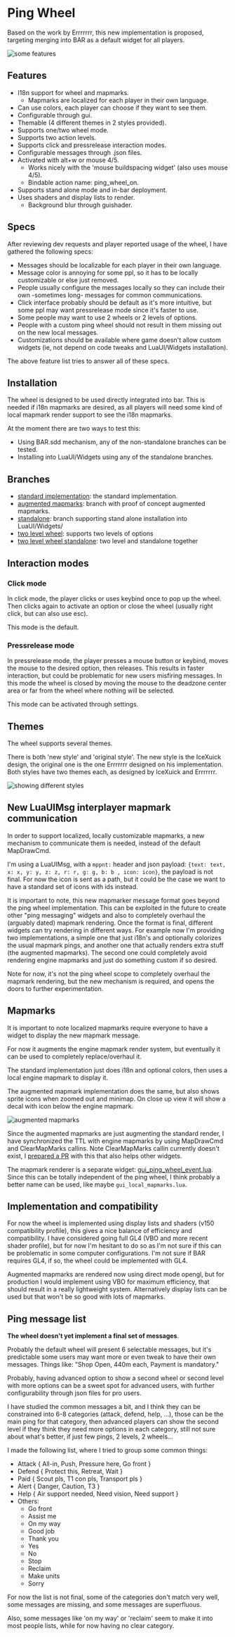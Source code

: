 # Ping Wheel

Based on the work by Errrrrrr, this new implementation is proposed, targeting merging into BAR as a default widget for all players.

![some features](wheel_opts.png "Ping wheel")

## Features

- I18n support for wheel and mapmarks.
  - Mapmarks are localized for each player in their own language.
- Can use colors, each player can choose if they want to see them.
- Configurable through gui.
- Themable (4 different themes in 2 styles provided).
- Supports one/two wheel mode.
- Supports two action levels.
- Supports click and pressrelease interaction modes.
- Configurable messages through .json files.
- Activated with alt+w or mouse 4/5.
  - Works nicely with the 'mouse buildspacing widget' (also uses mouse 4/5).
  - Bindable action name: ping_wheel_on.
- Supports stand alone mode and in-bar deployment.
- Uses shaders and display lists to render.
  - Background blur through guishader.

## Specs

After reviewing dev requests and player reported usage of the wheel, I have gathered the following specs:

- Messages should be localizable for each player in their own language.
- Message color is annoying for some ppl, so it has to be locally customizable or else just removed.
- People usually configure the messages locally so they can include their own -sometimes long- messages for common communications.
- Click interface probably should be default as it's more intuitive, but some ppl may want pressrelease mode since it's faster to use.
- Some people may want to use 2 wheels or 2 levels of options.
- People with a custom ping wheel should not result in them missing out on the new local messages.
- Customizations should be available where game doesn't allow custom widgets (ie, not depend on code tweaks and LuaUI/Widgets installation).

The above feature list tries to answer all of these specs.

## Installation

The wheel is designed to be used directly integrated into bar. This is needed if i18n mapmarks are desired, as all players will need some kind of local mapmark render support to see the i18n mapmarks.

At the moment there are two ways to test this:

- Using BAR.sdd mechanism, any of the non-standalone branches can be tested.
- Installing into LuaUI/Widgets using any of the standalone branches.

## Branches

- [standard implementation](https://github.com/saurtron/Beyond-All-Reason/tree/add-ping-wheel-widget): the standard implementation.
- [augmented mapmarks](https://github.com/saurtron/Beyond-All-Reason/tree/add-ping-wheel-widget-markmark-icons): branch with proof of concept augmented mapmarks.
- [standalone](https://github.com/saurtron/Beyond-All-Reason/tree/add-ping-wheel-widget-standalone): branch supporting stand alone installation into LuaUI/Widgets/
- [two level wheel](https://github.com/saurtron/Beyond-All-Reason/tree/add-ping-wheel-widget-second-level): supports two levels of options
- [two level wheel standalone](https://github.com/saurtron/Beyond-All-Reason/tree/add-ping-wheel-widget-second-level-standalone): two level and standalone together

## Interaction modes

### Click mode

In click mode, the player clicks or uses keybind once to pop up the wheel. Then clicks again to activate an option or close the wheel (usually right click, but can also use esc).

This mode is the default.

### Pressrelease mode

In pressrelease mode, the player presses a mouse button or keybind, moves the mouse to the desired option, then releases. This results in faster interaction, but could be problematic for new users misfiring messages. In this mode the wheel is closed by moving the mouse to the deadzone center area or far from the wheel where nothing will be selected.

This mode can be activated through settings.

## Themes

The wheel supports several themes.

There is both 'new style' and 'original style'. The new style is the IceXuick design, the original one is the one Errrrrrr designed on his implementation. Both styles have two themes each, as designed by IceXuick and Errrrrrr.

![showing different styles](wheel2.png "Ping wheel styles")

## New LuaUIMsg interplayer mapmark communication

In order to support localized, locally customizable mapmarks, a new mechanism to communicate them is needed, instead of the default MapDrawCmd.

I'm using a LuaUIMsg, with a `mppnt:` header and json payload: `{text: text, x: x, y: y, z: z, r: r, g: g, b: b , icon: icon}`, the payload is not final. For now the icon is sent as a path, but it could be the case we want to have a standard set of icons with ids instead.

It is important to note, this new mapmarker message format goes beyond the ping wheel implementation. This can be exploited in the future to create other "ping messaging" widgets and also to completely overhaul the (arguably dated) mapmark rendering. Once the format is final, different widgets can try rendering in different ways. For example now I'm providing two implementations, a simple one that just i18n's and optionally colorizes the usual mapmark pings, and another one that actually renders extra stuff (the augmented mapmarks). The second one could completely avoid rendering engine mapmarks and just do something custom if so desired.

Note for now, it's not the ping wheel scope to completely overhaul the mapmark rendering, but the new mechanism is required, and opens the doors to further experimentation.

## Mapmarks

It is important to note localized mapmarks require everyone to have a widget to display the new mapmark message.

For now it augments the engine mapmark render system, but eventually it can be used to completely replace/overhaul it.

The standard implementation just does i18n and optional colors, then uses a local engine mapmark to display it.

The augmented mapmark implementation does the same, but also shows sprite icons when zoomed out and minimap. On close up view it will show a decal with icon below the engine mapmark.

![augmented mapmarks](mapmarks.png "Mapmarks")

Since the augmented mapmarks are just augmenting the standard render, I have synchronized the TTL with engine mapmarks by using MapDrawCmd and ClearMapMarks callins. Note ClearMapMarks callin currently doesn't exist, I [prepared a PR](https://github.com/beyond-all-reason/Beyond-All-Reason/pull/3853) with this that also helps other widgets.

The mapmark renderer is a separate widget: [gui_ping_wheel_event.lua](https://github.com/saurtron/Beyond-All-Reason/blob/add-ping-wheel-widget/luaui/Widgets/gui_ping_wheel_event.lua). Since this can be totally independent of the ping wheel, I think probably a better name can be used, like maybe `gui_local_mapmarks.lua`.

## Implementation and compatibility

For now the wheel is implemented using display lists and shaders (v150 compatibility profile), this gives a nice balance of efficiency and compatibility. I have considered going full GL4 (VBO and more recent shader profile), but for now I'm hesitant to do so as I'm not sure if this can be problematic in some computer configurations. I'm not sure if BAR requires GL4, if so, the wheel could be implemented with GL4.

Augmented mapmarks are rendered now using direct mode opengl, but for production I would implement using VBO for maximum efficiency, that should result in a really lightweight system. Alternatively display lists can be used but that won't be so good with lots of mapmarks.

## Ping message list

**The wheel doesn't yet implement a final set of messages**.

Probably the default wheel will present 6 selectable messages, but it's predictable some users may want more or even tweak to have their own messages. Things like: "Shop Open, 440m each, Payment is mandatory."

Probably, having advanced option to show a second wheel or second level with more options can be a sweet spot for advanced users, with further configurability through json files for pro users.

I have studied the common messages a bit, and I think they can be constrained into 6-8 categories (attack, defend, help, ...), those can be the main ping for that category, then advanced players can show the second level if they think they need more options in each category, still not sure about what's better, if just few pings, 2 levels, 2 wheels...

I made the following list, where I tried to group some common things:

- Attack { All-in,  Push, Pressure here, Go front }
- Defend { Protect this, Retreat, Wait }
- Paid {  Scout pls,   T1 con pls,  Transport pls }
- Alert { Danger, Caution, T3 }
- Help { Air support needed, Need vision, Need support }
- Others:
  - Go front
  - Assist me
  - On my way
  - Good job
  - Thank you
  - Yes
  - No
  - Stop
  - Reclaim
  - Make units
  - Sorry

For now the list is not final, some of the categories don't match very well, some messages are missing, and some messages are superfluous.

Also, some messages like 'on my way' or 'reclaim' seem to make it into most people lists, while for now having no clear category.
